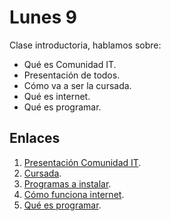 # Lunes 9

Clase introductoria, hablamos sobre:

- Qué es Comunidad IT.
- Presentación de todos.
- Cómo va a ser la cursada.
- Qué es internet.
- Qué es programar.

## Enlaces

1. [Presentación Comunidad IT](/cursada/hola.md).
1. [Cursada](/cursada/planificacion.md).
1. [Programas a instalar](/cursada/antes-de-empezar.md).
1. [Cómo funciona internet](https://www.youtube.com/playlist?list=PLzdnOPI1iJNfMRZm5DDxco3UdsFegvuB7.md).
1. [Qué es programar](/apuntes/que-es-programar.md).
